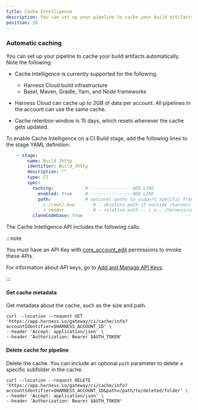 ```yaml
---
title: Cache Intelligence
description: You can set up your pipeline to cache your build artifacts automatically.
position: 20
---
```


### Automatic caching

You can set up your pipeline to cache your build artifacts automatically. Note the following:  

* Cache Intelligence is currently supported for the following. 
  - Harness Cloud build infrastructure
  - Basel, Maven, Gradle, Yarn, and Node frameworks

* Harness Cloud can cache up to 2GB of data per account. All pipelines in the account can use the same cache. 
* Cache retention window is 15 days, which resets whenever the cache gets updated.

To enable Cache Intelligence on a CI Build stage, add the following lines to  the stage YAML definition: 

```yaml
    - stage:
        name: Build Jhttp
        identifier: Build_Jhttp
        description: ""
        type: CI
        spec:
          caching:            # --------------- ADD LINE
            enabled: true     # ----------------ADD LINE
            path:             # optional paths to support specific frameworks
              - /root/.mvn       # - absolute path if outside /harness 
              - vendor           # - relative path -- i.e., /harness/vendor
          cloneCodebase: true
```
The Cache Intelligence API includes the following calls. 

:::note

You must have an API Key with [core_account_edit](/docs/platform/Role-Based-Access-Control/ref-access-management/api-permissions-reference#harness-api-permissions) permissions to invoke these APIs.

For information about API keys, go to [Add and Manage API Keys](/docs/platform/role-based-access-control/add-and-manage-api-keys). 

:::

#### Get cache metadata

Get metadata about the cache, such as the size and path. 

```
curl --location --request GET 'https://app.harness.io/gateway/ci/cache/info?accountIdentifier=$HARNESS_ACCOUNT_ID' \
--header 'Accept: application/json' \
--header 'Authorization: Bearer $AUTH_TOKEN'
```

#### Delete cache for pipeline

Delete the cache. You can include an optional `path` parameter to delete a specific subfolder in the cache.

```
curl --location --request DELETE 'https://app.harness.io/gateway/ci/cache/info?accountIdentifier=$HARNESS_ACCOUNT_ID&path=/path/to/deleted/folder' \
--header 'Accept: application/json' \
--header 'Authorization: Bearer $AUTH_TOKEN'
```
